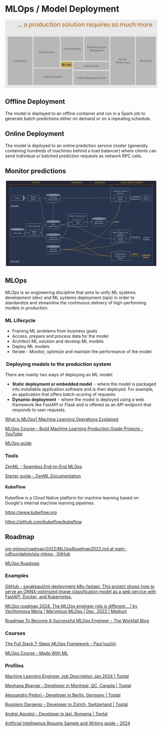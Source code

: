 # MLOps / Model Deployment

![image](../../media/ML-Model-Deployment-image1.jpg)

## Offline Deployment

The model is deployed to an offline container and run in a Spark job to generate batch predictions either on demand or on a repeating schedule.

## Online Deployment

The model is deployed to an online prediction service cluster (generally containing hundreds of machines behind a load balancer) where clients can send individual or batched prediction requests as network RPC calls.

## Monitor predictions

![image](../../media/ML-Model-Deployment-image2.jpg)

## MLOps

MLOps is an engineering discipline that aims to unify ML systems development (dev) and ML systems deployment (ops) in order to standardize and streamline the continuous delivery of high-performing models in production.

### ML Lifecycle

- Framing ML problems from business goals
- Access, prepare and process data for the model
- Architect ML solution and develop ML models
- Deploy ML models
- Iterate - Monitor, optimize and maintain the performance of the model

###  Deploying models to the production system

There are mainly two ways of deploying an ML model:

- **Static deployment or embedded model**  -  where the model is packaged into installable application software and is then deployed. For example, an application that offers batch-scoring of requests.
- **Dynamic deployment**  -  where the model is deployed using a web framework like FastAPI or Flask and is offered as an API endpoint that responds to user requests.

[What is MLOps? Machine Learning Operations Explained](https://www.freecodecamp.org/news/what-is-mlops-machine-learning-operations-explained)

[MLOps Course – Build Machine Learning Production Grade Projects - YouTube](https://www.youtube.com/watch?v=-dJPoLm_gtE)

[MLOps guide](https://huyenchip.com/mlops/)

### Tools

[ZenML - Seamless End-to-End MLOps](https://www.zenml.io/)

[Starter guide - ZenML Documentation](https://docs.zenml.io/user-guide/starter-guide)

#### KubeFlow

Kubeflow is a Cloud Native platform for machine learning based on Google's internal machine learning pipelines.

https://www.kubeflow.org

https://github.com/kubeflow/kubeflow

## Roadmap

[sig-mlops/roadmap/2022/MLOpsRoadmap2022.md at main · cdfoundation/sig-mlops · GitHub](https://github.com/cdfoundation/sig-mlops/blob/main/roadmap/2022/MLOpsRoadmap2022.md)

[MLOps Roadmap](https://roadmap.sh/mlops)

### Examples

[GitHub - sayakpaul/ml-deployment-k8s-fastapi: This project shows how to serve an ONNX-optimized image classification model as a web service with FastAPI, Docker, and Kubernetes.](https://github.com/sayakpaul/ml-deployment-k8s-fastapi)

[MLOps roadmap 2024. The MLOps engineer role is different… | by Vechtomova Maria | Marvelous MLOps | Dec, 2023 | Medium](https://medium.com/marvelous-mlops/mlops-roadmap-2024-ff4216b8bc62)

[Roadmap To Become A Successful MLOps Engineer - The Workfall Blog](https://www.workfall.com/learning/blog/roadmap-to-become-a-successful-mlops-engineer/)

### Courses

[The Full Stack 7-Steps MLOps Framework - Paul Iusztin](https://www.pauliusztin.me/courses/the-full-stack-7-steps-mlops-framework)

[MLOps Course - Made With ML](https://madewithml.com/courses/mlops/)

### Profiles

[Machine Learning Engineer Job Description Jan 2024 | Toptal](https://www.toptal.com/machine-learning/job-description)

[Meghana Bhange - Developer in Montreal, QC, Canada | Toptal](https://www.toptal.com/resume/meghana-bhange)

[Alessandro Pedori - Developer in Berlin, Germany | Toptal](https://www.toptal.com/resume/alessandro-pedori)

[Ruggiero Dargenio - Developer in Zürich, Switzerland | Toptal](https://www.toptal.com/resume/ruggiero-dargenio)

[Andrei Apostol - Developer in Iași, Romania | Toptal](https://www.toptal.com/resume/andrei-apostol)

[Artificial Intelligence Resume Sample and Writing guide - 2024](https://www.mygreatlearning.com/blog/artificial-intelligence-resume/)
